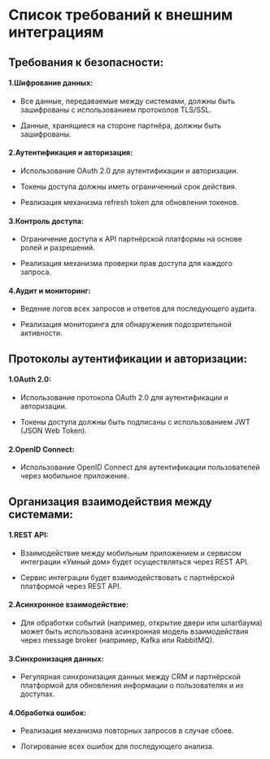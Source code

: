 # Список требований к внешним интеграциям
## Требования к безопасности:
#### 1.Шифрование данных:

* Все данные, передаваемые между системами, должны быть зашифрованы с использованием протоколов TLS/SSL.

* Данные, хранящиеся на стороне партнёра, должны быть зашифрованы.

#### 2.Аутентификация и авторизация:

* Использование OAuth 2.0 для аутентификации и авторизации.

* Токены доступа должны иметь ограниченный срок действия.

* Реализация механизма refresh token для обновления токенов.

#### 3.Контроль доступа:

* Ограничение доступа к API партнёрской платформы на основе ролей и разрешений.

* Реализация механизма проверки прав доступа для каждого запроса.

#### 4.Аудит и мониторинг:

* Ведение логов всех запросов и ответов для последующего аудита.

* Реализация мониторинга для обнаружения подозрительной активности.

## Протоколы аутентификации и авторизации:
#### 1.OAuth 2.0:

* Использование протокола OAuth 2.0 для аутентификации и авторизации.

* Токены доступа должны быть подписаны с использованием JWT (JSON Web Token).

#### 2.OpenID Connect:

* Использование OpenID Connect для аутентификации пользователей через мобильное приложение.

## Организация взаимодействия между системами:
#### 1.REST API:

* Взаимодействие между мобильным приложением и сервисом интеграции «Умный дом» будет осуществляться через REST API.

* Сервис интеграции будет взаимодействовать с партнёрской платформой через REST API.

#### 2.Асинхронное взаимодействие:

* Для обработки событий (например, открытие двери или шлагбаума) может быть использована асинхронная модель взаимодействия через message broker (например, Kafka или RabbitMQ).

#### 3.Синхронизация данных:

* Регулярная синхронизация данных между CRM и партнёрской платформой для обновления информации о пользователях и их доступах.

#### 4.Обработка ошибок:

* Реализация механизма повторных запросов в случае сбоев.

* Логирование всех ошибок для последующего анализа.